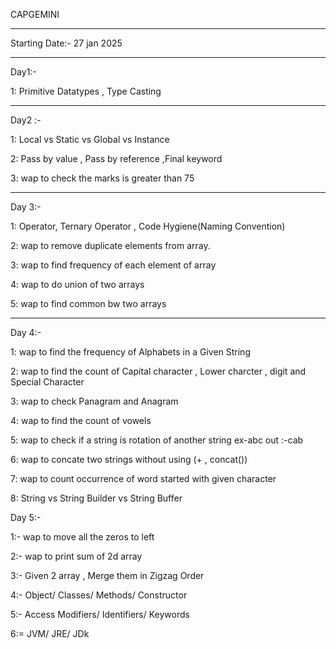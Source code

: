 CAPGEMINI

------------
Starting Date:-  27 jan 2025

-----------------------------

Day1:- 

1: Primitive Datatypes , Type Casting

------------------------------------------------------------------------------

Day2 :-

1: Local vs Static vs Global vs Instance 

2:  Pass by value , Pass by reference ,Final keyword  

3: wap to check the marks is greater than 75

--------------------------------------------------------------------------------------------

Day 3:-

1: Operator, Ternary Operator , Code Hygiene(Naming Convention) 

2: wap to remove duplicate elements from array.

3: wap to find frequency of each element of array

4: wap to do union of two arrays

5: wap to find common bw two arrays 

-------------------------------------------------------------------------------------------

Day 4:-

1: wap to find the frequency of Alphabets in a Given String

2: wap to find the count of Capital character , Lower charcter , digit and Special Character

3: wap to check Panagram and Anagram

4: wap to find the count of vowels 

5: wap to check if a string is rotation of another string  ex-abc out :-cab

6: wap to concate two strings without using (+ , concat())

7: wap to count occurrence of word started with given character 

8: String vs String Builder vs String Buffer

<!-- ------------------------------------------------------------------------------------------------- -->

Day 5:- 

1:- wap to move all the zeros to left 

2:- wap to print sum of 2d array

3:- Given 2 array , Merge them in Zigzag Order

4:- Object/ Classes/ Methods/ Constructor

5:- Access Modifiers/ Identifiers/ Keywords 

6:= JVM/ JRE/ JDk

<!-- -------------------------------------------------------------------------------------------------------------------- -->





